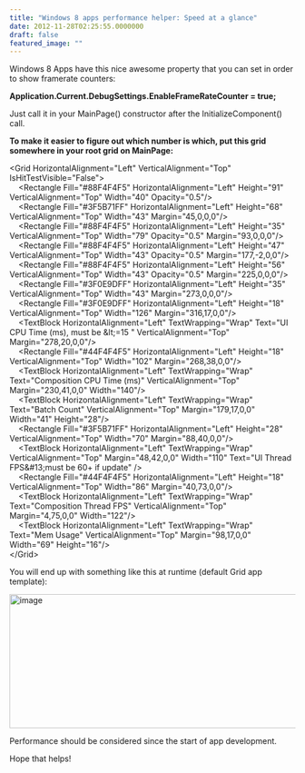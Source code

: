 ```yaml
---
title: "Windows 8 apps performance helper: Speed at a glance"
date: 2012-11-28T02:25:55.0000000
draft: false
featured_image: ""
---
```


<p>Windows 8 Apps have this nice awesome property that you can set in order to show framerate counters:</p>  <p><strong>Application.Current.DebugSettings.EnableFrameRateCounter = true; </strong></p>  <p>Just call it in your MainPage() constructor after the InitializeComponent() call.</p>  <p><strong>To make it easier to figure out which number is which, put this grid somewhere in your root grid on MainPage:</strong></p>  <p>&lt;Grid HorizontalAlignment=&quot;Left&quot; VerticalAlignment=&quot;Top&quot;&#160; IsHitTestVisible=&quot;False&quot;&gt;   <br />&#160;&#160;&#160; &lt;Rectangle Fill=&quot;#88F4F4F5&quot; HorizontalAlignment=&quot;Left&quot; Height=&quot;91&quot; VerticalAlignment=&quot;Top&quot; Width=&quot;40&quot; Opacity=&quot;0.5&quot;/&gt;    <br />&#160;&#160;&#160; &lt;Rectangle Fill=&quot;#3F5B71FF&quot; HorizontalAlignment=&quot;Left&quot; Height=&quot;68&quot; VerticalAlignment=&quot;Top&quot; Width=&quot;43&quot; Margin=&quot;45,0,0,0&quot;/&gt;    <br />&#160;&#160;&#160; &lt;Rectangle Fill=&quot;#88F4F4F5&quot; HorizontalAlignment=&quot;Left&quot; Height=&quot;35&quot; VerticalAlignment=&quot;Top&quot; Width=&quot;79&quot; Opacity=&quot;0.5&quot; Margin=&quot;93,0,0,0&quot;/&gt;    <br />&#160;&#160;&#160; &lt;Rectangle Fill=&quot;#88F4F4F5&quot; HorizontalAlignment=&quot;Left&quot; Height=&quot;47&quot; VerticalAlignment=&quot;Top&quot; Width=&quot;43&quot; Opacity=&quot;0.5&quot; Margin=&quot;177,-2,0,0&quot;/&gt;    <br />&#160;&#160;&#160; &lt;Rectangle Fill=&quot;#88F4F4F5&quot; HorizontalAlignment=&quot;Left&quot; Height=&quot;56&quot; VerticalAlignment=&quot;Top&quot; Width=&quot;43&quot; Opacity=&quot;0.5&quot; Margin=&quot;225,0,0,0&quot;/&gt;    <br />&#160;&#160;&#160; &lt;Rectangle Fill=&quot;#3F0E9DFF&quot; HorizontalAlignment=&quot;Left&quot; Height=&quot;35&quot; VerticalAlignment=&quot;Top&quot; Width=&quot;43&quot; Margin=&quot;273,0,0,0&quot;/&gt;    <br />&#160;&#160;&#160; &lt;Rectangle Fill=&quot;#3F0E9DFF&quot; HorizontalAlignment=&quot;Left&quot; Height=&quot;18&quot; VerticalAlignment=&quot;Top&quot; Width=&quot;126&quot; Margin=&quot;316,17,0,0&quot;/&gt;    <br />&#160;&#160;&#160; &lt;TextBlock HorizontalAlignment=&quot;Left&quot; TextWrapping=&quot;Wrap&quot; Text=&quot;UI CPU Time (ms), must be &amp;lt;=15 &quot; VerticalAlignment=&quot;Top&quot; Margin=&quot;278,20,0,0&quot;/&gt;    <br />&#160;&#160;&#160; &lt;Rectangle Fill=&quot;#44F4F4F5&quot; HorizontalAlignment=&quot;Left&quot; Height=&quot;18&quot; VerticalAlignment=&quot;Top&quot; Width=&quot;102&quot; Margin=&quot;268,38,0,0&quot;/&gt;    <br />&#160;&#160;&#160; &lt;TextBlock HorizontalAlignment=&quot;Left&quot; TextWrapping=&quot;Wrap&quot; Text=&quot;Composition CPU Time (ms)&quot; VerticalAlignment=&quot;Top&quot; Margin=&quot;230,41,0,0&quot; Width=&quot;140&quot;/&gt;    <br />&#160;&#160;&#160; &lt;TextBlock HorizontalAlignment=&quot;Left&quot; TextWrapping=&quot;Wrap&quot; Text=&quot;Batch Count&quot; VerticalAlignment=&quot;Top&quot; Margin=&quot;179,17,0,0&quot; Width=&quot;41&quot; Height=&quot;28&quot;/&gt;    <br />&#160;&#160;&#160; &lt;Rectangle Fill=&quot;#3F5B71FF&quot; HorizontalAlignment=&quot;Left&quot; Height=&quot;28&quot; VerticalAlignment=&quot;Top&quot; Width=&quot;70&quot; Margin=&quot;88,40,0,0&quot;/&gt;    <br />&#160;&#160;&#160; &lt;TextBlock HorizontalAlignment=&quot;Left&quot; TextWrapping=&quot;Wrap&quot; VerticalAlignment=&quot;Top&quot; Margin=&quot;48,42,0,0&quot; Width=&quot;110&quot; Text=&quot;UI Thread FPS&amp;#13;must be 60+ if update&quot; /&gt;    <br />&#160;&#160;&#160; &lt;Rectangle Fill=&quot;#44F4F4F5&quot; HorizontalAlignment=&quot;Left&quot; Height=&quot;18&quot; VerticalAlignment=&quot;Top&quot; Width=&quot;86&quot; Margin=&quot;40,73,0,0&quot;/&gt;    <br />&#160;&#160;&#160; &lt;TextBlock HorizontalAlignment=&quot;Left&quot; TextWrapping=&quot;Wrap&quot; Text=&quot;Composition Thread FPS&quot; VerticalAlignment=&quot;Top&quot; Margin=&quot;4,75,0,0&quot; Width=&quot;122&quot;/&gt;    <br />&#160;&#160;&#160; &lt;TextBlock HorizontalAlignment=&quot;Left&quot; TextWrapping=&quot;Wrap&quot; Text=&quot;Mem Usage&quot; VerticalAlignment=&quot;Top&quot; Margin=&quot;98,17,0,0&quot; Width=&quot;69&quot; Height=&quot;16&quot;/&gt;    <br />&lt;/Grid&gt;</p>  <p>You will end up with something like this at runtime (default Grid app template):</p>  <p><a href="/image_42.png"><img title="image" style="border-top: 0px; border-right: 0px; background-image: none; border-bottom: 0px; padding-top: 0px; padding-left: 0px; border-left: 0px; display: inline; padding-right: 0px" border="0" alt="image" src="/image_thumb_41.png" width="552" height="236" /></a></p>  <p>Performance should be considered since the start of app development.</p>  <p>Hope that helps!</p>